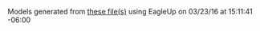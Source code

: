 Models generated from [these file(s)](http://raw.github.com/sparkfun/ProtoSnap-Pro_Mini/1ca4837bf325e13b5f9f1b466e652b5cbb911a94/Hardware/ProtoSnap-v14a.brd) using EagleUp on 03/23/16 at 15:11:41 -06:00

